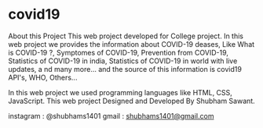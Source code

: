# covid19
About this Project
This web project developed for College project. 
In this web project we provides the information about COVID-19 deases, 
Like What is COVID-19 ?, 
Symptomes of COVID-19, 
Prevention from COVID-19, 
Statistics of COVID-19 in india, 
Statistics of COVID-19 in world with live updates, a
nd many more... 
and 
the source of this information is covid19 API's, WHO, Others...

In this web project we used programming languages 
like 
HTML, CSS, JavaScript. 
This web project Designed and Developed By Shubham Sawant.

instagram : @shubhams1401
gmail      : shubhams1401@gmail.com
